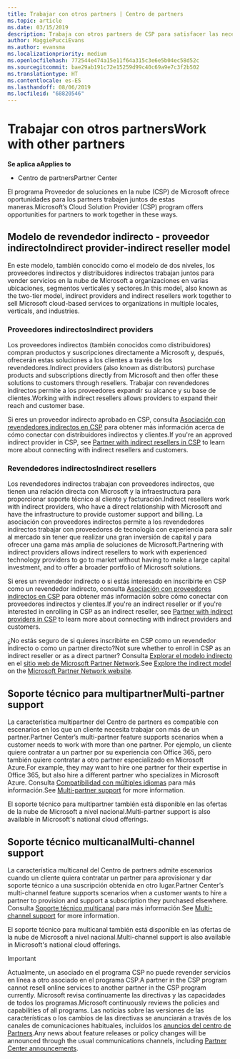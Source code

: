```yaml
---
title: Trabajar con otros partners | Centro de partners
ms.topic: article
ms.date: 03/15/2019
description: Trabaja con otros partners de CSP para satisfacer las necesidades de los clientes que compartes.
author: MaggiePucciEvans
ms.author: evansma
ms.localizationpriority: medium
ms.openlocfilehash: 772544e474a15e11f64a315c3e6e5b04ec58d52c
ms.sourcegitcommit: bae29ab191c72e15259d99c40c69a9e7c3f2b502
ms.translationtype: HT
ms.contentlocale: es-ES
ms.lasthandoff: 08/06/2019
ms.locfileid: "68820546"
---
```

# <a name="work-with-other-partners"></a><span data-ttu-id="ef254-103">Trabajar con otros partners</span><span class="sxs-lookup"><span data-stu-id="ef254-103">Work with other partners</span></span>

<span data-ttu-id="ef254-104">**Se aplica a**</span><span class="sxs-lookup"><span data-stu-id="ef254-104">**Applies to**</span></span>

-  <span data-ttu-id="ef254-105">Centro de partners</span><span class="sxs-lookup"><span data-stu-id="ef254-105">Partner Center</span></span>

<span data-ttu-id="ef254-106">El programa Proveedor de soluciones en la nube (CSP) de Microsoft ofrece oportunidades para los partners trabajen juntos de estas maneras.</span><span class="sxs-lookup"><span data-stu-id="ef254-106">Microsoft’s Cloud Solution Provider (CSP) program offers opportunities for partners to work together in these ways.</span></span>

## <a name="indirect-provider-indirect-reseller-model"></a><span data-ttu-id="ef254-107">Modelo de revendedor indirecto - proveedor indirecto</span><span class="sxs-lookup"><span data-stu-id="ef254-107">Indirect provider-indirect reseller model</span></span>

<span data-ttu-id="ef254-108">En este modelo, también conocido como el modelo de dos niveles, los proveedores indirectos y distribuidores indirectos trabajan juntos para vender servicios en la nube de Microsoft a organizaciones en varias ubicaciones, segmentos verticales y sectores.</span><span class="sxs-lookup"><span data-stu-id="ef254-108">In this model, also known as the two-tier model, indirect providers and indirect resellers work together to sell Microsoft cloud-based services to organizations in multiple locales, verticals, and industries.</span></span> 

### <a name="indirect-providers"></a><span data-ttu-id="ef254-109">Proveedores indirectos</span><span class="sxs-lookup"><span data-stu-id="ef254-109">Indirect providers</span></span>

<span data-ttu-id="ef254-110">Los proveedores indirectos (también conocidos como distribuidores) compran productos y suscripciones directamente a Microsoft y, después, ofrecerán estas soluciones a los clientes a través de los revendedores.</span><span class="sxs-lookup"><span data-stu-id="ef254-110">Indirect providers (also known as distributors) purchase products and subscriptions directly from Microsoft and then offer these solutions to customers through resellers.</span></span> <span data-ttu-id="ef254-111">Trabajar con revendedores indirectos permite a los proveedores expandir su alcance y su base de clientes.</span><span class="sxs-lookup"><span data-stu-id="ef254-111">Working with indirect resellers allows providers to expand their reach and customer base.</span></span> 

<span data-ttu-id="ef254-112">Si eres un proveedor indirecto aprobado en CSP, consulta [Asociación con revendedores indirectos en CSP](indirect-provider-tasks-in-partner-center.md) para obtener más información acerca de cómo conectar con distribuidores indirectos y clientes.</span><span class="sxs-lookup"><span data-stu-id="ef254-112">If you're an approved indirect provider in CSP, see [Partner with indirect resellers in CSP](indirect-provider-tasks-in-partner-center.md) to learn more about connecting with indirect resellers and customers.</span></span> 

### <a name="indirect-resellers"></a><span data-ttu-id="ef254-113">Revendedores indirectos</span><span class="sxs-lookup"><span data-stu-id="ef254-113">Indirect resellers</span></span> 

<span data-ttu-id="ef254-114">Los revendedores indirectos trabajan con proveedores indirectos, que tienen una relación directa con Microsoft y la infraestructura para proporcionar soporte técnico al cliente y facturación.</span><span class="sxs-lookup"><span data-stu-id="ef254-114">Indirect resellers work with indirect providers, who have a direct relationship with Microsoft and have the infrastructure to provide customer support and billing.</span></span> <span data-ttu-id="ef254-115">La asociación con proveedores indirectos permite a los revendedores indirectos trabajar con proveedores de tecnología con experiencia para salir al mercado sin tener que realizar una gran inversión de capital y para ofrecer una gama más amplia de soluciones de Microsoft.</span><span class="sxs-lookup"><span data-stu-id="ef254-115">Partnering with indirect providers allows indirect resellers to work with experienced technology providers to go to market without having to make a large capital investment, and to offer a broader portfolio of Microsoft solutions.</span></span> 

<span data-ttu-id="ef254-116">Si eres un revendedor indirecto o si estás interesado en inscribirte en CSP como un revendedor indirecto, consulta [Asociación con proveedores indirectos en CSP](indirect-reseller-tasks-in-partner-center.md) para obtener más información sobre cómo conectar con proveedores indirectos y clientes.</span><span class="sxs-lookup"><span data-stu-id="ef254-116">If you're an indirect reseller or if you're interested in enrolling in CSP as an indirect reseller, see [Partner with indirect providers in CSP](indirect-reseller-tasks-in-partner-center.md) to learn more about connecting with indirect providers and customers.</span></span>

<span data-ttu-id="ef254-117">¿No estás seguro de si quieres inscribirte en CSP como un revendedor indirecto o como un partner directo?</span><span class="sxs-lookup"><span data-stu-id="ef254-117">Not sure whether to enroll in CSP as an indirect reseller or as a direct partner?</span></span> <span data-ttu-id="ef254-118">Consulta [Explorar el modelo indirecto](https://partner.microsoft.com/cloud-solution-provider/indirect) en el [sitio web de Microsoft Partner Network](https://partner.microsoft.com).</span><span class="sxs-lookup"><span data-stu-id="ef254-118">See [Explore the indirect model](https://partner.microsoft.com/cloud-solution-provider/indirect) on the [Microsoft Partner Network website](https://partner.microsoft.com).</span></span>   

## <a name="multi-partner-support"></a><span data-ttu-id="ef254-119">Soporte técnico para multipartner</span><span class="sxs-lookup"><span data-stu-id="ef254-119">Multi-partner support</span></span>

<span data-ttu-id="ef254-120">La característica multipartner del Centro de partners es compatible con escenarios en los que un cliente necesita trabajar con más de un partner.</span><span class="sxs-lookup"><span data-stu-id="ef254-120">Partner Center’s multi-partner feature supports scenarios when a customer needs to work with more than one partner.</span></span> <span data-ttu-id="ef254-121">Por ejemplo, un cliente quiere contratar a un partner por su experiencia con Office 365, pero también quiere contratar a otro partner especializado en Microsoft Azure.</span><span class="sxs-lookup"><span data-stu-id="ef254-121">For example, they may want to hire one partner for their expertise in Office 365, but also hire a different partner who specializes in Microsoft Azure.</span></span> <span data-ttu-id="ef254-122">Consulta [Compatibilidad con múltiples idiomas](multipartner.md) para más información.</span><span class="sxs-lookup"><span data-stu-id="ef254-122">See [Multi-partner support](multipartner.md) for more information.</span></span>

<span data-ttu-id="ef254-123">El soporte técnico para multipartner también está disponible en las ofertas de la nube de Microsoft a nivel nacional.</span><span class="sxs-lookup"><span data-stu-id="ef254-123">Multi-partner support is also available in Microsoft's national cloud offerings.</span></span> 

## <a name="multi-channel-support"></a><span data-ttu-id="ef254-124">Soporte técnico multicanal</span><span class="sxs-lookup"><span data-stu-id="ef254-124">Multi-channel support</span></span>

<span data-ttu-id="ef254-125">La característica multicanal del Centro de partners admite escenarios cuando un cliente quiera contratar un partner para aprovisionar y dar soporte técnico a una suscripción obtenida en otro lugar.</span><span class="sxs-lookup"><span data-stu-id="ef254-125">Partner Center’s multi-channel feature supports scenarios when a customer wants to hire a partner to provision and support a subscription they purchased elsewhere.</span></span> <span data-ttu-id="ef254-126">Consulta [Soporte técnico multicanal](multichannel.md) para más información.</span><span class="sxs-lookup"><span data-stu-id="ef254-126">See [Multi-channel support](multichannel.md) for more information.</span></span>

<span data-ttu-id="ef254-127">El soporte técnico para multicanal también está disponible en las ofertas de la nube de Microsoft a nivel nacional.</span><span class="sxs-lookup"><span data-stu-id="ef254-127">Multi-channel support is also available in Microsoft's national cloud offerings.</span></span>

> [!IMPORTANT]  
> <span data-ttu-id="ef254-128">Actualmente, un asociado en el programa CSP no puede revender servicios en línea a otro asociado en el programa CSP.</span><span class="sxs-lookup"><span data-stu-id="ef254-128">A partner in the CSP program cannot resell online services to another partner in the CSP program currently.</span></span> <span data-ttu-id="ef254-129">Microsoft revisa continuamente las directivas y las capacidades de todos los programas.</span><span class="sxs-lookup"><span data-stu-id="ef254-129">Microsoft continuously reviews the policies and capabilities of all programs.</span></span> <span data-ttu-id="ef254-130">Las noticias sobre las versiones de las características o los cambios de las directivas se anunciarán a través de los canales de comunicaciones habituales, incluidos los [anuncios del centro de Partners](https://partner.microsoft.com/pcv/announcements).</span><span class="sxs-lookup"><span data-stu-id="ef254-130">Any news about feature releases or policy changes will be announced through the usual communications channels, including [Partner Center announcements](https://partner.microsoft.com/pcv/announcements).</span></span>